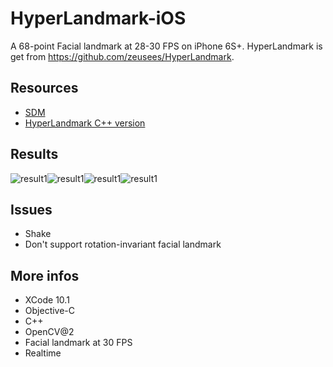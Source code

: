 # HyperLandmark-iOS

A 68-point Facial landmark at 28-30 FPS on iPhone 6S+. HyperLandmark is get from https://github.com/zeusees/HyperLandmark.

## Resources
- [SDM](https://github.com/chengzhengxin/sdm)
- [HyperLandmark C++ version](https://github.com/zeusees/HyperLandmark/tree/master/Prj-Win)

## Results
![result1](https://github.com/elhoangvu/HyperLandmark-iOS/blob/master/Results/IMG_1636.PNG)![result1](https://github.com/elhoangvu/HyperLandmark-iOS/blob/master/Results/IMG_1637.PNG)![result1](https://github.com/elhoangvu/HyperLandmark-iOS/blob/master/Results/IMG_1638.PNG)![result1](https://github.com/elhoangvu/HyperLandmark-iOS/blob/master/Results/IMG_1639.PNG)
## Issues
- Shake
- Don't support rotation-invariant facial landmark

## More infos
- XCode 10.1
- Objective-C
- C++
- OpenCV@2
- Facial landmark at 30 FPS
- Realtime
